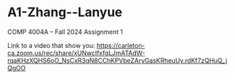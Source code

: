 # A1-Zhang--Lanyue
COMP 4004A – Fall 2024 Assignment 1

Link to a video that show you: https://carleton-ca.zoom.us/rec/share/xUNwcIfxfqLJmATAdW-rqaKHzXQHS6oO_NsCxR3qN8CChKPVbeZAryGasKRheuUy.rdKf7zQHuQ_jQgOO


